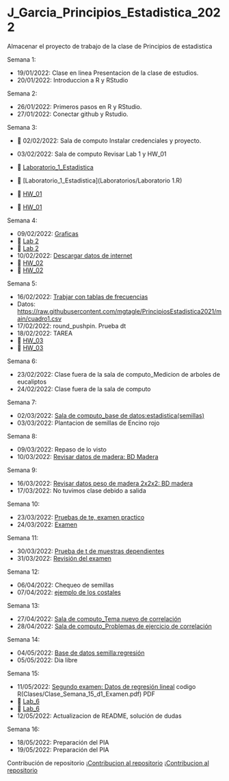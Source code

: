 # J_Garcia_Principios_Estadistica_2022
Almacenar el proyecto de trabajo de la clase de Principios de estadistica

Semana 1:

+ 19/01/2022: Clase en linea Presentacion de la clase de estudios.
+ 20/01/2022: Introduccion a R y RStudio

Semana 2: 

+ 26/01/2022: Primeros pasos en R y RStudio.
+ 27/01/2022: Conectar github y Rstudio.

Semana 3:

+ :dart: 02/02/2022: Sala de computo Instalar credenciales y proyecto.
+ 03/02/2022: Sala de computo Revisar Lab 1 y HW_01

+ :dart: [Laboratorio_1_Estadistica](Laboratorios/Laboratorio_1_Estadistica.pdf)
+ :dart: [Laboratorio_1_Estadistica](Laboratorios/Laboratorio 1.R)
+ :dart: [HW_01](Tareas/HW_01.pdf)
+ :dart: [HW_01](Tareas/HW_01.R)


Semana 4:
+ 09/02/2022: [Graficas](Clases/Clase_Semana_4_d1.R) 
+ :dart: [Lab 2](Laboratorios/Laboratorio_2.R)
+ :dart:  [Lab 2](Laboratorios/Laboratorio_2.pdf) 
+ 10/02/2022: [Descargar datos de internet](Clases/Clase_Semana_4_d2.R)
+ :dart: [HW_02](Tareas/HW_02.R)
+ :dart: [HW_02](Tareas/HW_02.pdf)

Semana 5:
+ 16/02/2022: [Trabjar con tablas de frecuencias](Clases/Clase_Semana_5_d1.R)
+ Datos:  https://raw.githubusercontent.com/mgtagle/PrincipiosEstadistica2021/main/cuadro1.csv
+ 17/02/2022: round_pushpin. Prueba dt
+ 18/02/2022: TAREA
+ :dart: [HW_03](Tareas/HW_03.R)
+ :dart: [HW_03](Tareas/HW_03.pdf)


Semana 6:
+ 23/02/2022: Clase fuera de la sala de computo_Medicion de arboles de eucaliptos
+ 24/02/2022: Clase fuera de la sala de computo

Semana 7:
+ 02/03/2022: [Sala de computo_base de datos:estadistica(semillas)](Clases/Clase_Semana_7_d1.R)
+ 03/03/2022: Plantacion de semillas de Encino rojo

Semana 8:
+ 09/03/2022: Repaso de lo visto
+ 10/03/2022: [Revisar datos de madera: BD Madera](Clases/Clase_Semana_8_d2.R)

Semana 9:
+ 16/03/2022: [Revisar datos peso de madera 2x2x2: BD madera](Clases/Clase_Semana_9_d1.R)
+ 17/03/2022: No tuvimos clase debido a salida

Semana 10:
+ 23/03/2022: [Pruebas de te, examen practico](Clases/Clase_Semana_10_d1.R)
+ 24/03/2022: [Examen](Clases/Examen_Estadistica.R)

Semana 11:
+ 30/03/2022: [Prueba de t de muestras dependientes](Clases/Clase_Semana_11_d1.R)
+ 31/03/2022: [Revisión del examen](Clases/Clase_Semana_11_d2.R)

Semana 12:
+ 06/04/2022: Chequeo de semillas
+ 07/04/2022: [ejemplo de los costales](Clases/Clase_Semana_12_d2.R)

Semana 13:
+ 27/04/2022: [Sala de computo_Tema nuevo de correlación](Clases/Clase_Semana_13_d1.R)
+ 28/04/2022: [Sala de computo_Problemas de ejercicio de correlación](Clases/Clase_Semana_13_d2.R)

Semana 14:
+ 04/05/2022: [Base de datos semilla:regresión](Clases/Clase_Semana_14_d1_Regresión.R)
+ 05/05/2022: Dia libre

Semana 15:
+ 11/05/2022: [Segundo examen: Datos de regresión lineal](Clases/Clase_Semana_15_d1_Examen.R) codigo R(Clases/Clase_Semana_15_d1_Examen.pdf) PDF
+ :dart: [Lab_6](Laboratorios/Laboratorio_6.R)
+ :dart: [Lab_6](Laboratorios/Laboratorio_6.pdf)
+ 12/05/2022: Actualizacion de README, solución de dudas

Semana 16:
+ 18/05/2022: Preparación del PIA
+ 19/05/2022: Preparación del PIA

Contribución de repositorio
¡[Contribucion al repositorio](Clases/Imagen_1.png)
¡[Contribucion al repositorio](Clases/Imagen_2.png) 
